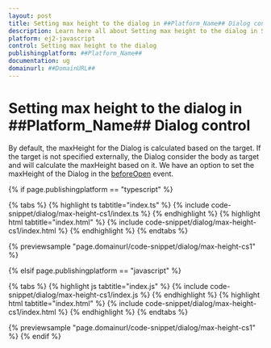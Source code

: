 ```yaml
---
layout: post
title: Setting max height to the dialog in ##Platform_Name## Dialog control | Syncfusion
description: Learn here all about Setting max height to the dialog in Syncfusion ##Platform_Name## Dialog control of Syncfusion Essential JS 2 and more.
platform: ej2-javascript
control: Setting max height to the dialog 
publishingplatform: ##Platform_Name##
documentation: ug
domainurl: ##DomainURL##
---
```


# Setting max height to the dialog in ##Platform_Name## Dialog control

By default, the maxHeight for the Dialog is calculated based on the target. If the target is not specified externally, the Dialog consider the body as target and will calculate the maxHeight based on it. We have an option to set the maxHeight of the Dialog in the [beforeOpen](../../api/dialog/#beforeOpen) event.

{% if page.publishingplatform == "typescript" %}

 {% tabs %}
{% highlight ts tabtitle="index.ts" %}
{% include code-snippet/dialog/max-height-cs1/index.ts %}
{% endhighlight %}
{% highlight html tabtitle="index.html" %}
{% include code-snippet/dialog/max-height-cs1/index.html %}
{% endhighlight %}
{% endtabs %}
        
{% previewsample "page.domainurl/code-snippet/dialog/max-height-cs1" %}

{% elsif page.publishingplatform == "javascript" %}

{% tabs %}
{% highlight js tabtitle="index.js" %}
{% include code-snippet/dialog/max-height-cs1/index.js %}
{% endhighlight %}
{% highlight html tabtitle="index.html" %}
{% include code-snippet/dialog/max-height-cs1/index.html %}
{% endhighlight %}
{% endtabs %}

{% previewsample "page.domainurl/code-snippet/dialog/max-height-cs1" %}
{% endif %}